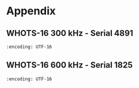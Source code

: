 # Appendix

## WHOTS-16 300 kHz - Serial 4891

```{literalinclude} appendices/whots16_deploy_4891_300khz.txt
:encoding: UTF-16
```

## WHOTS-16 600 kHz - Serial 1825

```{literalinclude} appendices/whots16_deploy_1825_600khz.txt
:encoding: UTF-16
```